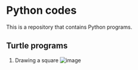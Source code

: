 # Python codes 

This is a repository that contains Python programs.

## Turtle programs 
1. Drawing a square
![image](https://github.com/user-attachments/assets/0286256f-e2b1-47b6-bf54-514cac55d913)
